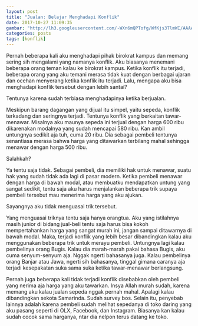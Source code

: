 ```yaml
---
layout: post
title: "Jualan: Belajar Menghadapi Konflik"
date: 2017-10-27 11:09:35
gambar: "http://lh3.googleusercontent.com/-WXn6mQPTofg/WfKjs3TlmWI/AAAAAAAACk4/EGgteDdJ9YsRzV9oM76pRplo1My3XPB7gCLcBGAs/s900/THE%252BBICYCLE%252BBUSINESS%252B%252811%252Bof%252B25%2529.JPG"
categories: posts
tags: [konflik]
---
```


Pernah beberapa kali aku menghadapi pihak birokrat kampus dan memang sering sih mengalami yang namanya konflik. Aku biasanya menemani beberapa orang teman kalau ke birokrat kampus. Ketika konflik itu terjadi, beberapa orang yang aku temani merasa tidak kuat dengan berbagai ujaran dan ocehan menyerang ketika konflik itu terjadi. Lalu, mengapa aku bisa menghadapi konflik tersebut dengan lebih santai?

Tentunya karena sudah terbiasa menghadapinya ketika berjualan.

Meskipun barang dagangan yang dijual itu simpel, yaitu sepeda, konflik terkadang dan seringnya terjadi. Tentunya konflik yang berkaitan tawar-menawar. Misalnya aku maunya sepeda ini terjual dengan harga 600 ribu dikarenakan modalnya yang sudah mencapai 580 ribu. Kan ambil untungnya sedikit aja tuh, cuma 20 ribu. Dia sebagai pembeli tentunya senantiasa merasa bahwa harga yang ditawarkan terbilang mahal sehingga menawar dengan harga 500 ribu.

Salahkah?

Ya tentu saja tidak. Sebagai pembeli, dia memiliki hak untuk menawar, suatu hak yang sudah tidak ada lagi di pasar modern. Ketika pembeli menawar dengan harga di bawah modal, atau membuatku mendapatkan untung yang sangat sedikit, tentu saja aku harus menjalankan beberapa trik supaya pembeli tersebut mau menerima harga yang aku ajukan.

Sayangnya aku tidak menguasai trik tersebut.

Yang menguasai triknya tentu saja hanya orangtua. Aku yang istilahnya masih junior di bidang jual-beli tentu saja harus bisa kokoh mempertahankan harga yang sangat murah ini, jangan sampai ditawarnya di bawah modal. Maka, terjadi konflik yang lebih besar dibandingkan kalau aku menggunakan beberapa trik untuk merayu pembeli. Untungnya lagi kalau pembelinya orang Bugis. Kalau dia marah-marah pakai bahasa Bugis, aku cuma senyum-senyum aja. Nggak ngerti bahasanya juga. Kalau pembelinya orang Banjar atau Jawa, ngerti sih bahasanya, tinggal gimana caranya aja terjadi kesepakatan suka sama suka ketika tawar-menawar berlangsung.

Pernah juga beberapa kali tidak terjadi konflik disebabkan oleh pembeli yang nerima aja harga yang aku tawarkan. Insya Allah murah sudah, karena memang aku kalau jualan sepeda nggak pernah mahal. Apalagi kalau dibandingkan sekota Samarinda. Sudah survey bos. Selain itu, penyebab lainnya adalah karena pembeli sudah melihat sepedanya di toko daring yang aku pasang seperti di OLX, Facebook, dan Instagram. Biasanya kan kalau sudah cocok sama harganya, ntar dia nelpon terus datang ke toko.
